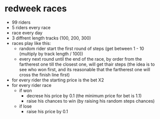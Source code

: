 # redweek races

- 99 riders
- 5 riders every race
- race every day
- 3 diffrent length tracks (100, 200, 300)
- races play like this: 
    - random rider start the first round of steps (get between 1 - 10 (multiply by track length / 100))
    - every next round until the end of the race, by order from the fartherest one till the closest one, will get thair steps (the idea is to see who won first, and its reasonable that the fartherest one will cross the finish line first)
- for every rider the starting price is the bet X2
- for every rider race
    - if won
        - decrese his price by 0.1 (the minimum price for bet is 1.1)
        - raise his chances to win (by raising his random steps chances)
    - if lose
        - raise his price by 0.1


